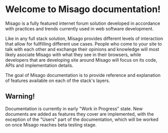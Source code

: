 Welcome to Misago documentation!
================================

Misago is a fully featured internet forum solution developed in accordance with practices and trends currently used in web software development.

Like in any full stack solution, Misago provides different levels of interaction that allow for fullfilling different use cases. People who come to your site to talk with each other and exchange their opinions and knowledge will most likely asociate Misago with what they see in their browsers, while developers that are developing site around Misago will focus on its code, APIs and implementation details.

The goal of Misago documentation is to provide reference and explanation of features available on each of the stack's layers.


## Warning!

Documentation is currently in early "Work in Progress" state. New documents are added as features they cover are implemented, with the exception of the "Users" part of the documentation, which will be worked on once Misago reaches beta testing stage.

